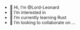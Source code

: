 - 👋 Hi, I’m @Lord-Leonard
- 👀 I’m interested in 
- 🌱 I’m currently learning Rust
- 💞️ I’m looking to collaborate on ...

<!---
Lord-Leonard/Lord-Leonard is a ✨ special ✨ repository because its `README.md` (this file) appears on your GitHub profile.
You can click the Preview link to take a look at your changes.
--->
